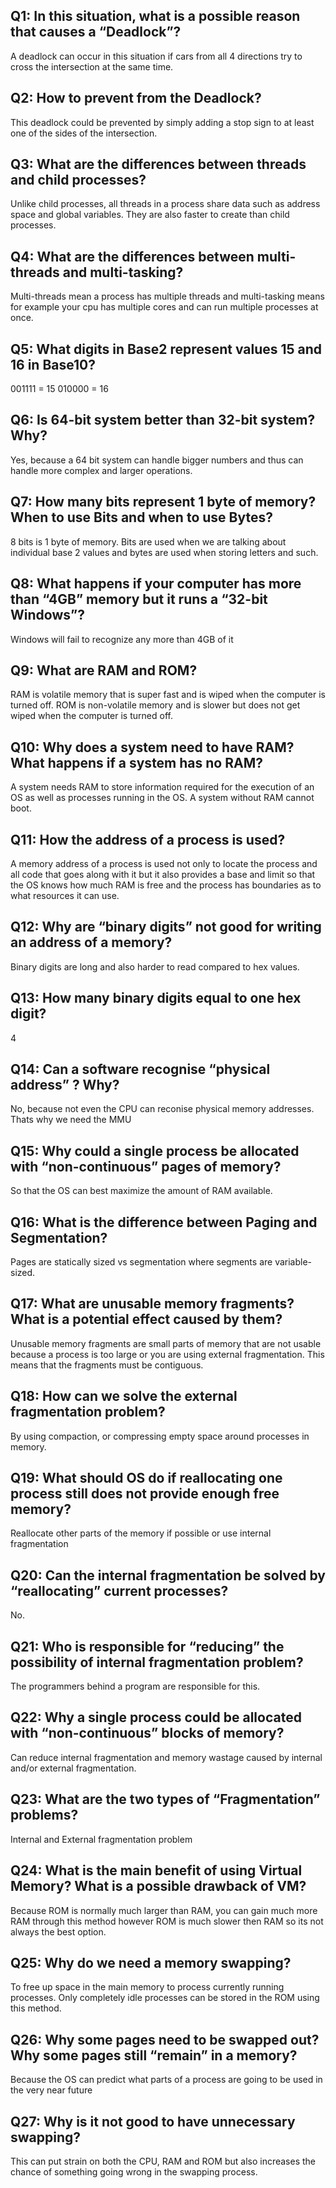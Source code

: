 ## Q1: In this situation, what is a possible reason that causes a “Deadlock”?
A deadlock can occur in this situation if cars from all 4 directions try to cross the intersection at the same time.

## Q2: How to prevent from the Deadlock?
This deadlock could be prevented by simply adding a stop sign to at least one of the sides of the intersection.

## Q3: What are the differences between threads and child processes?
Unlike child processes, all threads in a process share data such as address space and global variables. They are also faster to create than child processes.

## Q4: What are the differences between multi-threads and multi-tasking?
Multi-threads mean a process has multiple threads and multi-tasking means for example your cpu has multiple cores and can run multiple processes at once.

## Q5: What digits in Base2 represent values 15 and 16 in Base10?
001111 = 15
010000 = 16

## Q6: Is 64-bit system better than 32-bit system? Why?
Yes, because a 64 bit system can handle bigger numbers and thus can handle more complex and larger operations.

## Q7: How many bits represent 1 byte of memory? When to use Bits and when to use Bytes?
8 bits is 1 byte of memory. Bits are used when we are talking about individual base 2 values and bytes are used when storing letters and such.

## Q8: What happens if your computer has more than “4GB” memory but it runs a “32-bit Windows”?
Windows will fail to recognize any more than 4GB of it

## Q9: What are RAM and ROM?
RAM is volatile memory that is super fast and is wiped when the computer is turned off. ROM is non-volatile memory and is slower but does not get wiped when the computer is turned off.

## Q10: Why does a system need to have RAM? What happens if a system has no RAM?
A system needs RAM to store information required for the execution of an OS as well as processes running in the OS. A system without RAM cannot boot.

## Q11: How the address of a process is used?
A memory address of a process is used not only to locate the process and all code that goes along with it but it also provides a base and limit so that the OS knows how much RAM is free and the process has boundaries as to what resources it can use.

## Q12: Why are “binary digits” not good for writing an address of a memory?
Binary digits are long and also harder to read compared to hex values.

## Q13: How many binary digits equal to one hex digit?
4

## Q14: Can a software recognise “physical address” ? Why?
No, because not even the CPU can reconise physical memory addresses. Thats why we need the MMU

## Q15: Why could a single process be allocated with “non-continuous” pages of memory?
So that the OS can best maximize the amount of RAM available.

## Q16: What is the difference between Paging and Segmentation?
Pages are statically sized vs segmentation where segments are variable-sized.

## Q17: What are unusable memory fragments? What is a potential effect caused by them?
Unusable memory fragments are small parts of memory that are not usable because a process is too large or you are using external fragmentation. This means that the fragments must be contiguous.

## Q18: How can we solve the external fragmentation problem?
By using compaction, or compressing empty space around processes in memory.

## Q19: What should OS do if reallocating one process still does not provide enough free memory?
Reallocate other parts of the memory if possible or use internal fragmentation

## Q20: Can the internal fragmentation be solved by “reallocating” current processes?
No.

## Q21: Who is responsible for “reducing” the possibility of internal fragmentation problem?
The programmers behind a program are responsible for this.

## Q22: Why a single process could be allocated with “non-continuous” blocks of memory?
Can reduce internal fragmentation and memory wastage caused by internal and/or external fragmentation.

## Q23: What are the two types of “Fragmentation” problems?
Internal and External fragmentation problem

## Q24: What is the main benefit of using Virtual Memory? What is a possible drawback of VM?
Because ROM is normally much larger than RAM, you can gain much more RAM through this method however ROM is much slower then RAM so its not always the best option.

## Q25: Why do we need a memory swapping?
To free up space in the main memory to process currently running processes. Only completely idle processes can be stored in the ROM using this method.

## Q26: Why some pages need to be swapped out? Why some pages still “remain” in a memory?
Because the OS can predict what parts of a process are going to be used in the very near future

## Q27: Why is it not good to have unnecessary swapping?
This can put strain on both the CPU, RAM and ROM but also increases the chance of something going wrong in the swapping process.